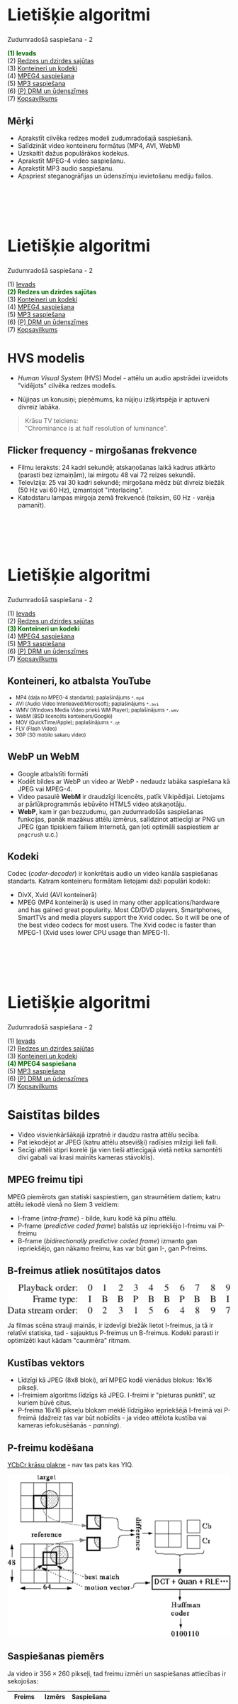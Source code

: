 # &nbsp;

<hgroup>

<h1 style="font-size:28pt">Lietišķie algoritmi</h1>

<blue>Zudumradošā saspiešana - 2</blue>

</hgroup><hgroup>

<span style="color:darkgreen">**(1) Ievads**</span>  
<span>(2) [Redzes un dzirdes sajūtas](#section-1)</span>  
<span>(3) [Konteineri un kodeki](#section-2)</span>  
<span>(4) [MPEG4 saspiešana](#section-3)</span>  
<span>(5) [MP3 saspiešana](#section-4)</span>  
<span>(6) [(P) DRM un ūdenszīmes](#section-5)</span>  
<span>(7) [Kopsavilkums](#section-6)</span>

</hgroup>


<!-- 

Watermarking overview
http://www.rroij.com/open-access/a-review-of-watermarking-algorithms-fordigital-image.php?aid=46871




HVS model) 


--> 


## <lo-theory/> Mērķi

* Aprakstīt cilvēka redzes modeli zudumradošajā saspiešanā.
* Salīdzināt video konteineru formātus (MP4, AVI, WebM)
* Uzskaitīt dažus populārākos kodekus.
* Aprakstīt MPEG-4 video saspiešanu.
* Aprakstīt MP3 audio saspiešanu. 
* Apspriest steganogrāfijas un ūdenszīmju ievietošanu 
mediju failos.









# &nbsp;

<hgroup>

<h1 style="font-size:28pt">Lietišķie algoritmi</h1>

<blue>Zudumradošā saspiešana - 2</blue>

</hgroup><hgroup>

<span>(1) [Ievads](#section)</span>  
<span style="color:darkgreen">**(2) Redzes un dzirdes sajūtas**</span>  
<span>(3) [Konteineri un kodeki](#section-2)</span>  
<span>(4) [MPEG4 saspiešana](#section-3)</span>  
<span>(5) [MP3 saspiešana](#section-4)</span>  
<span>(6) [(P) DRM un ūdenszīmes](#section-5)</span>  
<span>(7) [Kopsavilkums](#section-6)</span>

</hgroup>



# <lo-theory/> HVS modelis

* *Human Visual System* (HVS) Model - attēlu un audio apstrādei izveidots "vidējots" 
cilvēka redzes modelis.

* Nūjiņas un konusiņi; pieņēmums, ka nūjiņu izšķirtspēja ir aptuveni 
divreiz labāka.

> Krāsu TV teiciens:  
> "Chrominance is at half resolution of luminance".




## <lo-summary/> Flicker frequency - mirgošanas frekvence

* Filmu ieraksts: 24 kadri sekundē; atskaņošanas laikā kadrus atkārto (parasti bez izmaiņām), lai 
mirgotu 48 vai 72 reizes sekundē.
* Televīzija: 25 vai 30 kadri sekundē; mirgošana mēdz 
būt divreiz biežāk (50 Hz vai 60 Hz), 
izmantojot "interlacing". 
* Katodstaru lampas mirgoja zemā frekvencē (teiksim, 60 Hz - varēja pamanīt).





# &nbsp;

<hgroup>

<h1 style="font-size:28pt">Lietišķie algoritmi</h1>

<blue>Zudumradošā saspiešana - 2</blue>

</hgroup><hgroup>

<span>(1) [Ievads](#section)</span>  
<span>(2) [Redzes un dzirdes sajūtas](#section-1)</span>  
<span style="color:darkgreen">**(3) Konteineri un kodeki**</span>  
<span>(4) [MPEG4 saspiešana](#section-3)</span>  
<span>(5) [MP3 saspiešana](#section-4)</span>  
<span>(6) [(P) DRM un ūdenszīmes](#section-5)</span>  
<span>(7) [Kopsavilkums](#section-6)</span>

</hgroup>




## <lo-summary/> Konteineri, ko atbalsta YouTube

<div style="font-size:80%">

* MP4 (daļa no MPEG-4 standarta); paplašinājums `*.mp4`
* AVI (Audio Video Interleaved/Microsoft); paplašinājums `*.avi`
* WMV (Windows Media Video priekš WM Player); paplašinājums `*.wmv`
* WebM (BSD licencēts konteiners/Google)
* MOV (QuickTime/Apple); paplašinājums `*.qt`
* FLV (Flash Video)
* 3GP (3G mobilo sakaru video)

</div>


## <lo-summary/> WebP un WebM

* Google atbalstīti formāti
* Kodēt bildes ar WebP un video ar WebP - nedaudz labāka saspiešana kā JPEG vai MPEG-4. 
* Video pasaulē **WebM** ir draudzīgi licencēts, patīk Vikipēdijai. Lietojams
ar pārlūkprogrammās iebūvēto HTML5 video atskaņotāju. 
* **WebP**, kam ir gan bezzudumu, gan zudumradošās saspiešanas funkcijas,
panāk mazākus attēlu izmērus, salīdzinot attiecīgi ar PNG un JPEG (gan
tipiskiem failiem Internetā, gan ļoti optimāli saspiestiem ar `pngcrush` u.c.)


## <lo-summary/> Kodeki

Codec (*coder-decoder*) ir konkrētais audio un video kanāla saspiešanas standarts. 
Katram konteineru formātam lietojami daži populāri kodeki:

* DivX, Xvid (AVI konteinerā)
* MPEG (MP4 konteinerā) 
is used in many other applications/hardware and has gained great popularity. Most CD/DVD players, Smartphones, SmartTVs and media players support the Xvid codec. So it will be one of the best video codecs for most users. The Xvid codec is faster than MPEG-1 (Xvid uses lower CPU usage than MPEG-1).





# &nbsp;

<hgroup>

<h1 style="font-size:28pt">Lietišķie algoritmi</h1>

<blue>Zudumradošā saspiešana - 2</blue>

</hgroup><hgroup>

<span>(1) [Ievads](#section)</span>  
<span>(2) [Redzes un dzirdes sajūtas](#section-1)</span>  
<span>(3) [Konteineri un kodeki](#section-2)</span>  
<span style="color:darkgreen">**(4) MPEG4 saspiešana**</span>  
<span>(5) [MP3 saspiešana](#section-4)</span>  
<span>(6) [(P) DRM un ūdenszīmes](#section-5)</span>  
<span>(7) [Kopsavilkums](#section-6)</span>

</hgroup>


# <lo-theory/> Saistītas bildes

* Video visvienkāršākajā izpratnē ir daudzu rastra attēlu secība. 
* Pat iekodējot ar JPEG (katru attēlu atsevišķi) radīsies milzīgi 
lieli faili. 
* Secīgi attēli stipri korelē (ja vien tieši attiecīgajā vietā 
netika samontēti divi gabali vai krasi mainīts kameras stāvoklis). 

## <lo-theory/> MPEG freimu tipi

MPEG piemērots gan statiski saspiestiem, gan straumētiem datiem; 
katru attēlu iekodē vienā no šiem 3 veidiem:

* I-frame (*intra-frame*) - bilde, kuru kodē kā pilnu attēlu.
* P-frame (*predictive coded frame*) balstās uz iepriekšējo I-freimu vai P-freimu
* B-frame (*bidirectionally predictive coded frame*) izmanto gan iepriekšējo, 
gan nākamo freimu, kas var būt gan I-, gan P-freims.


## <lo-theory/> B-freimus atliek nosūtītajos datos

![B frames postponed](b-frames-postponed.png)

Ja filmas scēna strauji mainās, ir izdevīgi biežāk lietot I-freimus, ja tā ir relatīvi
statiska, tad - sajauktus P-freimus un B-freimus. Kodeki parasti 
ir optimizēti kaut kādam "caurmēra" ritmam. 

## <lo-theory/> Kustības vektors

* Līdzīgi kā JPEG (8x8 bloki), arī MPEG kodē vienādus blokus: 16x16 pikseļi. 
* I-freimiem algoritms līdzīgs kā JPEG. I-freimi ir "pieturas punkti", 
uz kuriem būvē citus. 
* P-freima 16x16 pikseļu blokam meklē līdzīgāko iepriekšējā I-freimā vai 
P-freimā (dažreiz tas var būt nobīdīts - ja video attēlota kustība vai 
kameras iefokusēšanās - *panning*). 

## <lo-theory/> P-freimu kodēšana

[YCbCr krāsu plakne](https://en.wikipedia.org/wiki/YCbCr) - nav tas pats kas YIQ.

![P-freimu kodēšana](p-frame-encoding.png)



## <lo-theory/> Saspiešanas piemērs

Ja video ir $356 \times 260$ pikseļi, tad freimu izmēri 
un saspiešanas attiecības ir sekojošas: 

<table>
<tr><th>Freims</th><th>Izmērs</th><th>Saspiešana</th></tr>
<tr><td>I-Freims</td><td>18 KiB</td><td>7:1</td></tr>
<tr><td>P-Freims</td><td>6 KiB</td><td>20:1</td></tr>
<tr><td>B-Freims</td><td>2.5 KiB</td><td>50:1</td></tr>
<tr><td>Vidēji</td><td>4.8 KiB</td><td>27:1</td></tr>
</table>

Tādēļ šādu attēlu pārraidīšanai vajadzīgais tīkla
savienojums: 

$$30\,\text{frame/s}\cdot 4.8\,\text{Kb/frame}\,\cdot 8 = 1.2\,\text{Mbit/s}.$$

Kopā ar audio tas var būt 1.45 megabiti sekundē, kas aizņem T1 Interneta
savienojumu (viens vītais pāris; 1.544 Mbps).


## <lo-theory/> MPEG lietojumi

* Satelīttelevīzijas pārraides, kas digitālu signālu no 
satelīta pārtaisa krāsainā TV signālā (kas var joprojām 
būt analogs). 
* Kabeļtelevīzija. 
* On-demand televīzija ar desmitiem tūkstošu lejupielādējamu 
(vai straumējamu) filmu. 



# &nbsp;

<hgroup>

<h1 style="font-size:28pt">Lietišķie algoritmi</h1>

<blue>Zudumradošā saspiešana - 2</blue>

</hgroup><hgroup>

<span>(1) [Ievads](#section)</span>  
<span>(2) [Redzes un dzirdes sajūtas](#section-1)</span>  
<span>(3) [Konteineri un kodeki](#section-2)</span>  
<span>(4) [MPEG4 saspiešana](#section-3)</span>  
<span style="color:darkgreen">**(5) MP3 saspiešana**</span>  
<span>(6) [(P) DRM un ūdenszīmes](#section-5)</span>  
<span>(7) [Kopsavilkums](#section-6)</span>

</hgroup>


# <lo-theory/> MP3 mērķi

* Saspiest mūziku u.c. audiofailus, lai tos varētu pārraidīt 
datortīklos un glabāt mūzikas atskaņotājos. 
* Publiska programmatūra parādījās ap 1994.g.
* Līdz pat 2017.g. Fraunhofer Institute for Integrated Circuits (svarīgāko patentu turētāji) 
uzlika tam ierobežojošas licences; ievāca maksu no softa ražotājiem. 

* Mūsdienās MP3 ir "mantots" (*legacy*) jeb "miris" formāts, bet 
tam joprojām plašs rīku atbalsts.
* Radio un video straumēšana izmanto ISO-MPEG kodekus; 
piemēram, AAC (Advanced Audio Coding) vai MPEG-H. 
* [The MP3 is dead, say creators after terminating licensing](https://www.cnbc.com/2017/05/15/mp3-dead-say-creators-after-terminating-licensing.html)



# <lo-theory/> Parauga ātrums (sample rate)

* *Sample rate* mēra hercos (1 Hz = 1 s^{-1}) - cik reizes
sekundē kaut kas notiek. 
* CD-ROM kvalitātes ierakstam parasti vajag 
ap 44.1 kHz (CD). (Ir arī 
standarti, kas izmanto 48 kHz, 88.2 kHz, vai 96 kHz.)

**Naikvista-Šenona teorēma:** (*Nyquist-Shannon Sampling theorem*)
Ja funkcijai $x(t)$ (pēc Furjē transformācijas pielietošanas)
nav frekvenču, kas pārsniegtu $B$ hercus, tad to 
var pilnībā (bez zudumiem) atjaunot, ja zināmas tās 
vērtības ik pēc laika intervāliem $\Delta t = 1/(2B)$.

## <lo-theory/> Bitu pārraide? (bitrate)

* Svarīgākais saspiešanas parametrs. 
* MP3 (MPEG layer 3 standarts) atļauj bitu ātrumus no 8 kbit/s līdz 320 kbit/s. 
Noklusējums ir 128 kbit/s.
* Salīdzinājumam, audio CD-ROM satur 2048 baitus sektorā 
(un atskaņo 75 sektorus sekundē). Tātad  = 153,600 baiti sekundē jeb 
1200 kbit/s. 

Tipiski MP3 faili ir 10-reiz mazāki par audio kompaktdiska failiem. 

[CD-ROM bitrate](https://en.wikipedia.org/wiki/Compact_Disc_Digital_Audio#Bit_rate)



## <lo-theory/> CBR un VBR

*Constant bitrate* un *Variable bitrate* - var lietot gan vienu, gan otru. 

* Mūzikas sarežģītība var būt atkarīga no tā, cik daudzi instrumenti spēlē. 
VBR to risina, ļaujot bitu ātrumam mainīties atkarībā no signāla. 
Mūzikas gabalu sadala vairākos *freimos* (*frames*) un iekodē ar atšķirīgiem 
bitu ātrumiem. 
* Ieraksta kvalitāti VBR gadījumā nosaka lietotāja izraudzīts parametrs (maksimāli 
atļautais bitu ātrums). 
* VBR var radīt dažiem atskaņotājiem (dekoderiem) grūtības pateikt, cik ilgi gabals skanēs. 
* VBR nav piemērots straumēšanai. 






## <lo-theory/> Dzirdamās skaņas frekvences 

* Cilvēka ausis var uztvert no $20$ līdz $20\,000$ hercu 
skaņas frekvenci. Pusmūža cilvēki - no $16\,000$ herciem 
(*dog whistle* uz dzirdamības diapazona robežas). 
* Pirmās oktāvas "la" (jeb **A4**) izmanto toņdakšu, 
ko sauc **Stuttgart pitch**, kam
ir 440 Hz (nosvārsta gaisu 440 reizes sekundē). 
Ja frekvence palielinās divkārt, skaņa par oktāvu augstāka. 
* "Labi temperēta" skaņu skala saliek $12$ pustoņus 
ar vienādām blakusesošo pustoņu frekvenču attiecībām. 
* Piemēram, "do" (C) un "do diēzs" (Cis) frekvenču
attiecība ir $1$ pret $\sqrt[12]{2}$. 


## <lo-theory/> Analizējošās filtrubankas (filterbanks)

Atdarina cilvēka ausī esošās struktūras, no kurām katra uztver 
skaņas kaut kādā šaurā frekvenču diapazonā. 
Šo diapazonu ir ap $24$. 

![Critical bands](critical-bands.png)

Skaņu plūsmā ir dažas situācijas, kad viens tonis
nomaskē otru (MP3 paredz, ka otru toni nevarēs dzirdēt; 
tāpēc tas tiek nomaskēts). Divi gadījumi - 
tuva frekvence, laika sakritība.



## <lo-theory/> Skaņas maskēšana

<hgroup>

![Simultaneous Masking](masking-by-freq.png)

</hgroup>
<hgroup>

![Temporal Masking](temporal-masking.png)

</hgroup>

## <lo-theory/> FFT (ātrā Furjē transformācija)

<hgroup style="width:60%">

![Full MP3 model](full-mp3-model.png)

</hgroup>
<hgroup style="width:40%">

* Ik pēc aptuveni 25 ms rodas jauns MP3 freims. 
* Tajā saspiež esošās frekvences ar FFT. 
"Sample rate" (ap 40Hz) ir tāds, ka vienā freimā
ir 1152 datu punkti. 



</hgroup>



# <lo-theory/> Stereo-mūzikas dati

* **Joint Stereo** pārraida kreisās un labās auss skaņu 
divos kanālos: Vienā kanālā summu, otrā kanālā - starpību. 
* Tā kā abām ausīm ir ļoti līdzīga skaņa, tad summa ir 
vidējota skaņa, bet starpība ir neliela un to var labi saspiest. 
* Cilvēka telpiskā skaņas uztvere (*immersive sound*) ir ļoti niansēta: 
skaņas virzienu/azimutu var sadzirdēt ar 1 grāda precizitāti; 
augstumu virs horizonta - ar apmēram 10 grādu precizitāti.
* Joprojām grūti risināms jautājums, kā novietot skaļruņus un mainīt
austiņās dzirdamās lietas, ja cilvēks pārvietojas telpā. 
Bet MP3 šo nerisina.



# &nbsp;

<hgroup>

<h1 style="font-size:28pt">Lietišķie algoritmi</h1>

<blue>Zudumradošā saspiešana - 2</blue>

</hgroup><hgroup>

<span>(1) [Ievads](#section)</span>  
<span>(2) [Redzes un dzirdes sajūtas](#section-1)</span>  
<span>(3) [Konteineri un kodeki](#section-2)</span>  
<span>(4) [MPEG4 saspiešana](#section-3)</span>  
<span>(5) [MP3 saspiešana](#section-4)</span>  
<span style="color:darkgreen">**(6) (P) DRM un ūdenszīmes**</span>  
<span>(7) [Kopsavilkums](#section-6)</span>

</hgroup>


# <lo-theory/> Steganogrāfija

* Teksta noslēpšana citos teksta failos (vārdu pirmie burti), bet arī atstarpes, 
sinonīmu izvēle u.c. 
* Teksta noslēpšana audio failos. 
* Teksta noslēpšana attēlu failos. 

Jāņem vērā gan mediju faila "payload" (redzamie pikseļi, skaņas u.c.), 
gan metainformācija.  
Ekstrēmāki datu zādzības piemēri - informācijas
slēpšana DNS pieprasījumu hederos.

[Michal Drzymala, et al. Network Steganography in 
the DNS Protocol](http://www.czasopisma.pan.pl/Content/101654/PDF/47.pdf?handler=pdf)

## <lo-theory/> Aizsardzība pret steganogrāfiju

* Steganalīze (*steganalysis*) reizēm var atrast 
modificētā materiāla oriģinālu (kurā vēl nav slepenā ziņojuma) 
un salīdzināt ar to. 
* Ne visa steganogrāfija ir robusta/noturīga pret faila
izmaiņām. Zudumradošie algoritmi var (pašiem nemanot) 
steganogrāfisko ziņojumu sabojāt. 




# <lo-theory/> Ūdenszīmju tehnoloģijas

* Anekdote par spaini, uz kura uzraksts: "Zagts Tirzas krogā".
* <blue>*Ūdenszīmju tehnoloģijas*</blue> (*Watermark techniques*) - 
mediju failu izmaiņas, kas var palīdzēt atklāt licencei neatbilstošu 
satura izmantošanu. Dažreiz arī, kurš medija eksemplārs noplūdis.
* Ūdenszīmju ievietošana radniecīga <blue>*steganogrāfijai*</blue> 
(papildus slepena ziņojuma ievietošana failā, kura redzamais 
saturs ir par kaut ko citu).


## <lo-summary/> Ūdenszīmju/Steganogrāfijas ievietošana

![Embedding watermark](embedding-watermark.png)

* Gan ūdenszīmes, gan stenogrāfiju (gan digitālos parakstus, piemēram 
DKIM) ievieto jau gatavā mediju failā. 
* Šis process var notikt mediju failam šķērsojot kādu drošības perimetru
(tas, protams, nedrīkst būt iešifrēts ūdenszīmes pievienošanas brīdī). 





## <lo-summary/> Redzamas un neredzamas ūdenszīmes

* <blue>*Redzamas*</blue> (*visible*) ūdenszīmes.   
Var PDF faila lappusēm uzkrāsot virsū kaut kādu musturi; 
visu grāmatu 17.lpp. iespiest bibliotēkas zīmogu.
* <blue>*Neredzamas*</blue> (*invisible*) ūdenszīmes.
Tās palīdz atzīmēt faila izcelsmi, 
saņēmēju. Reizēm arī šīs informācijas 
<blue>*pretizvairīšanos*</blue>(?) vai drīzāk
<blue>*nenoliedzamību*</blue> (*nonrepudiation*).




## <lo-summary/> Trauslas un noturīgas ūdenszīmes

* <blue>*Trauslas*</blue> (*fragile*) ūdenszīmes viegli sabojāt pat nelieliem 
medija pārveidojumiem - var palīdzēt atklāt, ja fails ticis mainīts.
* <blue>*Noturīgas*</blue> (*robust*) ūdenszīmes labi saglabājas arī pēc 
mediju faila manipulēšanas.

Bieži vajag gan vienas, gan otras - lai noskaidrotu faila patieso 
izcelsmi (un pēc tam - vai tas nav ticis mainīts pa ceļam līdz saņēmējam). 


## <lo-summary/> Telpiskas un spektrālas ūdenszīmes

* <blue>*Telpiskas*</blue> (*spatial*) ūdenszīmes parādās noteiktā medija vietā. 
Noteiktos pikseļos var kvalitatīvi noglabāt datus, bet tie parasti 
nav noturīgi. 
* <blue>*Spektrālas*</blue> (*spectral*) ūdenszīmes izmaina 
mediju faila spektrālā pārveidojumā (DCT, DFT vai DWT - t.i. kosinusu, 
Furjē vai vilnīšu/wavelet pārveidojumā) esošos koeficientus - parasti 
tos, kas atbilst augstākajām frekvencēm, jo cilvēki šīs frekvences
grūtāk atšķir.

Spektrālas ūdenszīmes mēdz būt noturīgākas.


## <lo-summary/> Labu ūdenszīmju vēlamās īpašības: 

* Noturība (*robustness*) - izturīgas pret manipulēšanu 
vai mēģinājumu dzēst.
* Caurspīdība (*transparency*) - tehnoloģijas 
lietotāji (ievietotāji un nolasītāji) var saprast, kā
ar mediju failu ir manipulēts.
* Ietilpība (*capacity*) - cik lielu slepeno ziņojumu vai ūdenszīmi
var ievietot.
* Zema sarežģītība (*low complexity*) - 
reizēm savas tiesības uz digitālu saturu jāvar pamatot 
vispārsaprotamā veidā.
* "Tamper resistant" vai "tamper evident".




## <lo-summary/> Uzbrukumi ūdenszīmēm

* JPEG vai cita zudumradoša attēla saspiešana. 
* Ģeometriski pārveidojumi: Pikseļu permutācijas, 
apgriešana (*cropping*), mērogošana (*scaling*), 
ģeometriska deformēšana.



## <lo-summary/> Lietojumi

* Autortiesību aizsardzība
* Individuālu kopiju marķēšana
* Sekošana citātu vai izvilkumu izplatībai. 
* Mediju satura aizsargāšana pret izmainīšanu.



# &nbsp;

<hgroup>

<h1 style="font-size:28pt">Lietišķie algoritmi</h1>

<blue>Zudumradošā saspiešana - 2</blue>

</hgroup><hgroup>

<span>(1) [Ievads](#section)</span>  
<span>(2) [Redzes un dzirdes sajūtas](#section-1)</span>  
<span>(3) [Konteineri un kodeki](#section-2)</span>  
<span>(4) [MPEG4 saspiešana](#section-3)</span>  
<span>(5) [MP3 saspiešana](#section-4)</span>  
<span>(6) [(P) DRM un ūdenszīmes](#section-5)</span>  
<span style="color:darkgreen">**(7) Kopsavilkums**</span>

</hgroup>


# <lo-theory/> Ko darījām šajā nodarbībā? 

* Apskatījām cilvēka redzes un dzirdes matematizētu modeli, 
kas nosaka zudumradošās saspiešanas algoritmus.
* Raksturojām video konteineru formātus (MP4 jeb MPEG-4 Part 14, AVI, WebM)
* Uzskaitījām dažus populārākos kodekus. 
* Aprakstījām MPEG-4 video saspiešanas pamatalgoritmu.
* Aprakstījām MP3 audio saspiešanu. 
* Ieviesām steganogrāfijas un ūdenszīmju jēdzienu, to ievietošanu 
mediju failos.


